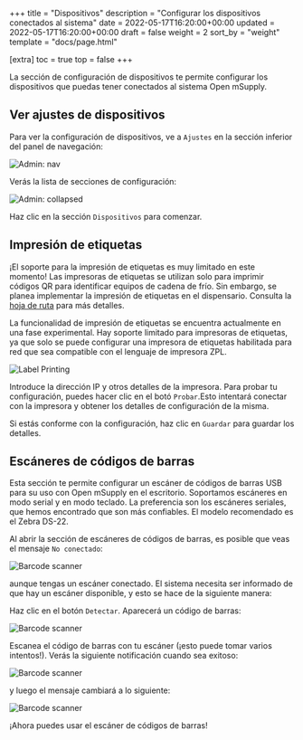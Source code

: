 +++
title = "Dispositivos"
description = "Configurar los dispositivos conectados al sistema"
date = 2022-05-17T16:20:00+00:00
updated = 2022-05-17T16:20:00+00:00
draft = false
weight = 2
sort_by = "weight"
template = "docs/page.html"

[extra]
toc = true
top = false
+++

La sección de configuración de dispositivos te permite configurar los dispositivos que puedas tener conectados al sistema Open mSupply.

## Ver ajustes de dispositivos

Para ver la configuración de dispositivos, ve a `Ajustes` en la sección inferior del panel de navegación:

![Admin: nav](/docs/settings/images/admin_nav.png)

Verás la lista de secciones de configuración:

![Admin: collapsed](/docs/settings/images/admin_collapsed.png)

Haz clic en la sección `Dispositivos` para comenzar.

## Impresión de etiquetas

<div class="nota">¡El soporte para la impresión de etiquetas es muy limitado en este momento! Las impresoras de etiquetas se utilizan solo para imprimir códigos QR para identificar equipos de cadena de frío. Sin embargo, se planea implementar la impresión de etiquetas en el dispensario. Consulta la <a href="/docs/introduction/roadmap/">hoja de ruta</a>  para más detalles.</div>

La funcionalidad de impresión de etiquetas se encuentra actualmente en una fase experimental. Hay soporte limitado para impresoras de etiquetas, ya que solo se puede configurar una impresora de etiquetas habilitada para red que sea compatible con el lenguaje de impresora ZPL.

![Label Printing](/docs/settings/images/devices_label_printing.png)

Introduce la dirección IP y otros detalles de la impresora. Para probar tu configuración, puedes hacer clic en el botó `Probar`.Esto intentará conectar con la impresora y obtener los detalles de configuración de la misma.

Si estás conforme con la configuración, haz clic en `Guardar` para guardar los detalles.

## Escáneres de códigos de barras

Esta sección te permite configurar un escáner de códigos de barras USB para su uso con Open mSupply en el escritorio. Soportamos escáneres en modo serial y en modo teclado. La preferencia son los escáneres seriales, que hemos encontrado que son más confiables. El modelo recomendado es el Zebra DS-22.

Al abrir la sección de escáneres de códigos de barras, es posible que veas el mensaje `No conectado`:

![Barcode scanner](/docs/settings/images/devices_scanner_not_connected.png)

aunque tengas un escáner conectado. El sistema necesita ser informado de que hay un escáner disponible, y esto se hace de la siguiente manera:

Haz clic en el botón `Detectar`. Aparecerá un código de barras:

![Barcode scanner](/docs/settings/images/devices_scanner_barcode.png)

Escanea el código de barras con tu escáner (¡esto puede tomar varios intentos!). Verás la siguiente notificación cuando sea exitoso:

![Barcode scanner](/docs/settings/images/devices_scanner_found.png)

y luego el mensaje cambiará a lo siguiente:

![Barcode scanner](/docs/settings/images/devices_scanner_connected.png)

¡Ahora puedes usar el escáner de códigos de barras!
